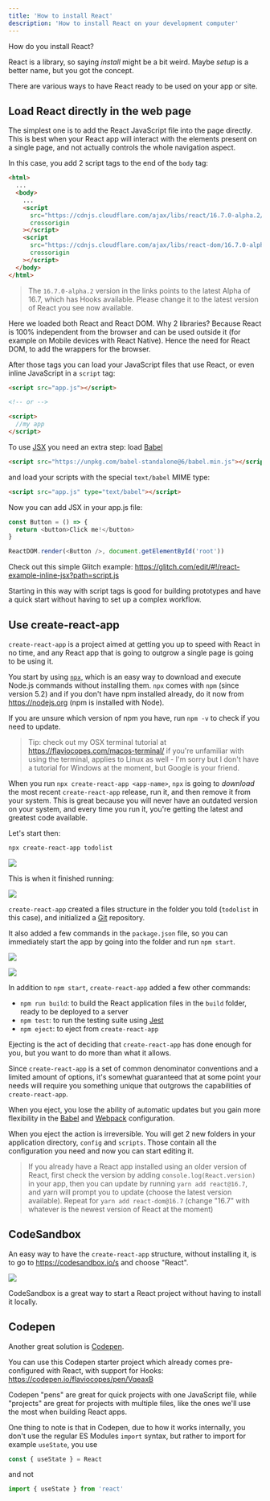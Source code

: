 ```yaml
---
title: 'How to install React'
description: 'How to install React on your development computer'
---
```


How do you install React?

React is a library, so saying _install_ might be a bit weird. Maybe _setup_ is a better name, but you got the concept.

There are various ways to have React ready to be used on your app or site.

## Load React directly in the web page

The simplest one is to add the React JavaScript file into the page directly. This is best when your React app will interact with the elements present on a single page, and not actually controls the whole navigation aspect.

In this case, you add 2 script tags to the end of the `body` tag:

```html
<html>
  ...
  <body>
    ...
    <script
      src="https://cdnjs.cloudflare.com/ajax/libs/react/16.7.0-alpha.2/umd/react.development.js"
      crossorigin
    ></script>
    <script
      src="https://cdnjs.cloudflare.com/ajax/libs/react-dom/16.7.0-alpha.2/umd/react-dom.production.min.js"
      crossorigin
    ></script>
  </body>
</html>
```

> The `16.7.0-alpha.2` version in the links points to the latest Alpha of 16.7, which has Hooks available. Please change it to the latest version of React you see now available.

Here we loaded both React and React DOM. Why 2 libraries? Because React is 100% independent from the browser and can be used outside it (for example on Mobile devices with React Native). Hence the need for React DOM, to add the wrappers for the browser.

After those tags you can load your JavaScript files that use React, or even inline JavaScript in a `script` tag:

```html
<script src="app.js"></script>

<!-- or -->

<script>
  //my app
</script>
```

To use [JSX](https://flaviocopes.com/jsx/) you need an extra step: load [Babel](https://flaviocopes.com/babel/)

```html
<script src="https://unpkg.com/babel-standalone@6/babel.min.js"></script>
```

and load your scripts with the special `text/babel` MIME type:

```html
<script src="app.js" type="text/babel"></script>
```

Now you can add JSX in your app.js file:

```js
const Button = () => {
  return <button>Click me!</button>
}

ReactDOM.render(<Button />, document.getElementById('root'))
```

Check out this simple Glitch example: <https://glitch.com/edit/#!/react-example-inline-jsx?path=script.js>

Starting in this way with script tags is good for building prototypes and have a quick start without having to set up a complex workflow.

## Use create-react-app

`create-react-app` is a project aimed at getting you up to speed with React in no time, and any React app that is going to outgrow a single page is going to be using it.

You start by using [`npx`](https://flaviocopes.com/npx/), which is an easy way to download and execute Node.js commands without installing them. `npx` comes with `npm` (since version 5.2) and if you don't have npm installed already, do it now from <https://nodejs.org> (npm is installed with Node).

If you are unsure which version of npm you have, run `npm -v` to check if you need to update.

> Tip: check out my OSX terminal tutorial at <https://flaviocopes.com/macos-terminal/> if you're unfamiliar with using the terminal, applies to Linux as well - I'm sorry but I don't have a tutorial for Windows at the moment, but Google is your friend.

When you run `npx create-react-app <app-name>`, `npx` is going to _download_ the most recent `create-react-app` release, run it, and then remove it from your system. This is great because you will never have an outdated version on your system, and every time you run it, you're getting the latest and greatest code available.

Let's start then:

```sh
npx create-react-app todolist
```

![](create-react-app-running.png)

This is when it finished running:

![](create-react-app-finished.png)

`create-react-app` created a files structure in the folder you told (`todolist` in this case), and initialized a [Git](https://flaviocopes.com/git/) repository.

It also added a few commands in the `package.json` file, so you can immediately start the app by going into the folder and run `npm start`.

![](cra-console.png)

![](cra-browser.png)

In addition to `npm start`, `create-react-app` added a few other commands:

- `npm run build`: to build the React application files in the `build` folder, ready to be deployed to a server
- `npm test`: to run the testing suite using [Jest](https://flaviocopes.com/jest/)
- `npm eject`: to eject from `create-react-app`

Ejecting is the act of deciding that `create-react-app` has done enough for you, but you want to do more than what it allows.

Since `create-react-app` is a set of common denominator conventions and a limited amount of options, it's somewhat guaranteed that at some point your needs will require you something unique that outgrows the capabilities of `create-react-app`.

When you eject, you lose the ability of automatic updates but you gain more flexibility in the [Babel](https://flaviocopes.com/babel/) and [Webpack](https://flaviocopes.com/webpack/) configuration.

When you eject the action is irreversible. You will get 2 new folders in your application directory, `config` and `scripts`. Those contain all the configuration you need and now you can start editing it.

> If you already have a React app installed using an older version of React, first check the version by adding `console.log(React.version)` in your app, then you can update by running `yarn add react@16.7`, and yarn will prompt you to update (choose the latest version available). Repeat for `yarn add react-dom@16.7` (change "16.7" with whatever is the newest version of React at the moment)

## CodeSandbox

An easy way to have the `create-react-app` structure, without installing it, is to go to <https://codesandbox.io/s> and choose "React".

![](codesandbox.png)

CodeSandbox is a great way to start a React project without having to install it locally.

## Codepen

Another great solution is [Codepen](https://codepen.io).

You can use this Codepen starter project which already comes pre-configured with React, with support for Hooks: <https://codepen.io/flaviocopes/pen/VqeaxB>

Codepen "pens" are great for quick projects with one JavaScript file, while "projects" are great for projects with multiple files, like the ones we'll use the most when building React apps.

One thing to note is that in Codepen, due to how it works internally, you don't use the regular ES Modules `import` syntax, but rather to import for example `useState`, you use

```js
const { useState } = React
```

and not

```js
import { useState } from 'react'
```
